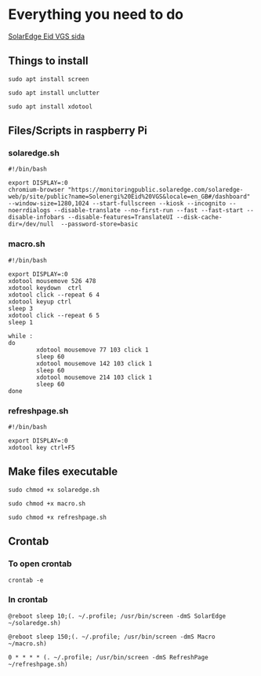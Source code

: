# Everything you need to do

[SolarEdge Eid VGS sida](https://monitoringpublic.solaredge.com/solaredge-web/p/site/public?name=Solenergi%20Eid%20VGS&locale=en_GB#/dashboard)



## Things to install
```
sudo apt install screen
```
```
sudo apt install unclutter
```
```
sudo apt install xdotool
```



## Files/Scripts in raspberry Pi


### solaredge.sh
```
#!/bin/bash

export DISPLAY=:0
chromium-browser "https://monitoringpublic.solaredge.com/solaredge-web/p/site/public?name=Solenergi%20Eid%20VGS&locale=en_GB#/dashboard" --window-size=1280,1024 --start-fullscreen --kiosk --incognito --noerrdialogs --disable-translate --no-first-run --fast --fast-start --disable-infobars --disable-features=TranslateUI --disk-cache-dir=/dev/null  --password-store=basic
```
 
 
### macro.sh
```
#!/bin/bash

export DISPLAY=:0
xdotool mousemove 526 478
xdotool keydown  ctrl
xdotool click --repeat 6 4
xdotool keyup ctrl
sleep 3
xdotool click --repeat 6 5
sleep 1

while :
do
        xdotool mousemove 77 103 click 1
        sleep 60
        xdotool mousemove 142 103 click 1
        sleep 60
        xdotool mousemove 214 103 click 1
        sleep 60
done
```


### refreshpage.sh
```
#!/bin/bash

export DISPLAY=:0
xdotool key ctrl+F5
```



## Make files executable
```
sudo chmod +x solaredge.sh
```
```
sudo chmod +x macro.sh
```
```
sudo chmod +x refreshpage.sh
```



## Crontab


### To open crontab
```
crontab -e
```


### In crontab
```
@reboot sleep 10;(. ~/.profile; /usr/bin/screen -dmS SolarEdge ~/solaredge.sh)
```
```
@reboot sleep 150;(. ~/.profile; /usr/bin/screen -dmS Macro ~/macro.sh)
```
```
0 * * * * (. ~/.profile; /usr/bin/screen -dmS RefreshPage ~/refreshpage.sh)
```
